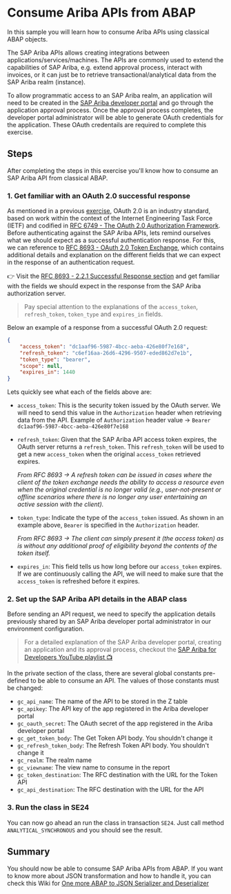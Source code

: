 # Consume Ariba APIs from ABAP

In this sample you will learn how to consume Ariba APIs using classical ABAP objects.

The SAP Ariba APIs allows creating integrations between applications/services/machines. The APIs are commonly used to extend the capabilities of SAP Ariba, e.g. extend approval process, interact with invoices, or it can just be to retrieve transactional/analytical data from the SAP Ariba realm (instance).

To allow programmatic access to an SAP Ariba realm, an application will need to be created in the [SAP Ariba developer portal](https://developer.ariba.com) and go through the application approval process. Once the approval process completes, the developer portal administrator will be able to generate OAuth credentials for the application. These OAuth credentails are required to complete this exercise.

## Steps

After completing the steps in this exercise you'll know how to consume an SAP Ariba API from classical ABAP.

### 1. Get familiar with an OAuth 2.0 successful response

As mentioned in a previous [exercise](../02/readme.md), OAuth 2.0 is an industry standard, based on work within the context of the Internet Engineering Task Force (IETF) and codified in [RFC 6749 - The OAuth 2.0 Authorization Framework](https://tools.ietf.org/html/rfc6749). Before authenticating against the SAP Ariba APIs, lets remind ourselves what we should expect as a successful authentication response. For this, we can reference to [RFC 8693 - OAuth 2.0 Token Exchange](https://tools.ietf.org/html/rfc8693), which contains additional details and explanation on the different fields that we can expect in the response of an authentication request.

:point_right: Visit the [RFC 8693 - 2.2.1 Successful Response section](https://tools.ietf.org/html/rfc8693#section-2.2.1) and get familiar with the fields we should expect in the response from the SAP Ariba authorization server.

> Pay special attention to the explanations of the `access_token`, `refresh_token`, `token_type` and `expires_in` fields.

Below an example of a response from a successful OAuth 2.0 request:
```json
{
    "access_token": "dc1aaf96-5987-4bcc-aeba-426e80f7e168",
    "refresh_token": "c6ef16aa-26d6-4296-9507-eded862d7e1b",
    "token_type": "bearer",
    "scope": null,
    "expires_in": 1440
}
```

Lets quickly see what each of the fields above are:
- `access_token`: This is the security token issued by the OAuth server. We will need to send this value in the `Authorization` header when retrieving data from the API. Example of `Authorization` header value -> `Bearer dc1aaf96-5987-4bcc-aeba-426e80f7e168`
- `refresh_token`: Given that the SAP Ariba API access token expires, the OAuth server returns a `refresh_token`. This `refresh_token` will be used to get a new `access_token` when the original `access_token` retrieved expires.

  *From RFC 8693 -> A refresh token can be issued in cases where the client of the token exchange needs the ability to access a resource even when the original credential is no longer valid (e.g., user-not-present or offline scenarios where there is no longer any user entertaining an active session with the client).*
- `token_type`: Indicate the type of the `access_token` issued. As shown in an example above, `Bearer` is specified in the `Authorization` header.

    *From RFC 8693 -> The client can simply present it (the access token) as is without any additional proof of eligibility beyond the contents of the token itself.*
- `expires_in`: This field tells us how long before our `access_token` expires. If we are continuously calling the API, we will need to make sure that the `access_token` is refreshed before it expires.

### 2. Set up the SAP Ariba API details in the ABAP class

Before sending an API request, we need to specify the application details previously shared by an SAP Ariba developer portal administrator in our environment configuration.

> For a detailed explanation of the SAP Ariba developer portal, creating an application and its approval process, checkout the [SAP Ariba for Developers YouTube playlist :tv:](https://www.youtube.com/watch?v=oXW3SBCadoI&list=PL6RpkC85SLQDXSLHrSPtu8wztzDs8kYPX)

In the private section of the class, there are several global constants pre-defined to be able to consume an API. The values of those constants must be changed:

- `gc_api_name`: The name of the API to be stored in the Z table
- `gc_apikey`: The API key of the app registered in the Ariba developer portal
- `gc_oauth_secret`: The OAuth secret of the app registered in the Ariba developer portal
- `gc_get_token_body`: The Get Token API body. You shouldn't change it
- `gc_refresh_token_body`: The Refresh Token API body. You shouldn't change it
- `gc_realm`: The realm name
- `gc_viewname`: The view name to consume in the report
- `gc_token_destination`: The RFC destination with the URL for the Token API
- `gc_api_destination`: The RFC destination with the URL for the API

### 3. Run the class in SE24

You can now go ahead an run the class in transaction `SE24`. Just call method `ANALYTICAL_SYNCHRONOUS` and you should see the result.

## Summary

You should now be able to consume SAP Ariba APIs from ABAP. If you want to know more about JSON transformation and how to handle it, you can check this Wiki for [One more ABAP to JSON Serializer and Deserializer](https://wiki.scn.sap.com/wiki/display/Snippets/One+more+ABAP+to+JSON+Serializer+and+Deserializer)